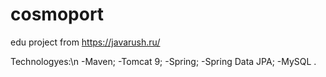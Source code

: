 # cosmoport
edu project from https://javarush.ru/

Technologyes:\n
  -Maven; 
  -Tomcat 9; 
  -Spring; 
  -Spring Data JPA; 
  -MySQL . 
